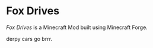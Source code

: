 <meta charset="UTF-8" />

<h1 >Fox Drives</h1>
<p><i>Fox Drives</i> is a Minecraft Mod built using Minecraft Forge.</p>
<p>derpy cars go brrr.</p>
